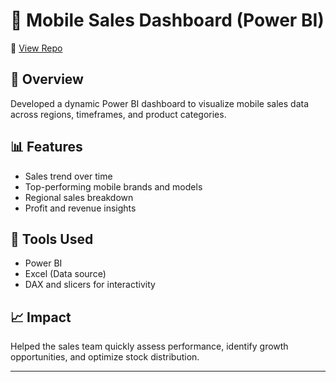 # 📱 Mobile Sales Dashboard (Power BI)

🔗 [View Repo](https://github.com/NabinM31/Mobiles_Sales_Data_Power_BI_Dashboard-)


## 📌 Overview
Developed a dynamic Power BI dashboard to visualize mobile sales data across regions, timeframes, and product categories.

## 📊 Features
- Sales trend over time
- Top-performing mobile brands and models
- Regional sales breakdown
- Profit and revenue insights

## 🧰 Tools Used
- Power BI
- Excel (Data source)
- DAX and slicers for interactivity

## 📈 Impact
Helped the sales team quickly assess performance, identify growth opportunities, and optimize stock distribution.

---
